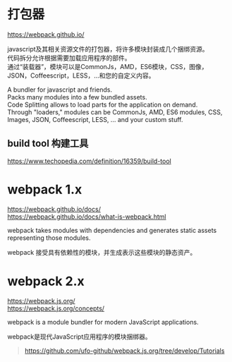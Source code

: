 # 打包器  

https://webpack.github.io/  

javascript及其相关资源文件的打包器，将许多模块封装成几个捆绑资源。  
代码拆分允许根据需要加载应用程序的部件。  
通过“装载器”，模块可以是CommonJs，AMD，ES6模块，CSS，图像，JSON，Coffeescript，LESS，...和您的自定义内容。

A bundler for javascript and friends.   
Packs many modules into a few bundled assets.   
Code Splitting allows to load parts for the application on demand.   
Through "loaders," modules can be CommonJs, AMD, ES6 modules, CSS, Images, JSON, Coffeescript, LESS, ... and your custom stuff.


## build tool 构建工具  
https://www.techopedia.com/definition/16359/build-tool  



# webpack 1.x  

https://webpack.github.io/docs/  
https://webpack.github.io/docs/what-is-webpack.html  

webpack takes modules with dependencies and generates static assets representing those modules.  

webpack 接受具有依赖性的模块，并生成表示这些模块的静态资产。  

# webpack 2.x 

https://webpack.js.org/  
https://webpack.js.org/concepts/  


webpack is a module bundler for modern JavaScript applications.  

webpack是现代JavaScript应用程序的模块捆绑器。  

> https://github.com/ufo-github/webpack.js.org/tree/develop/Tutorials  






